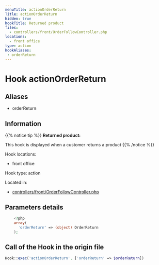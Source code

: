 ```yaml
---
menuTitle: actionOrderReturn
Title: actionOrderReturn
hidden: true
hookTitle: Returned product
files:
  - controllers/front/OrderFollowController.php
locations:
  - front office
type: action
hookAliases:
 - orderReturn
---
```


# Hook actionOrderReturn

## Aliases
 
 - orderReturn



## Information

{{% notice tip %}}
**Returned product:** 

This hook is displayed when a customer returns a product 
{{% /notice %}}

Hook locations: 
  - front office

Hook type: action

Located in: 
  - [controllers/front/OrderFollowController.php](https://github.com/PrestaShop/PrestaShop/blob/8.0.x/controllers/front/OrderFollowController.php)

## Parameters details

```php
    <?php
    array(
      'orderReturn' => (object) OrderReturn
    );
```

## Call of the Hook in the origin file

```php
Hook::exec('actionOrderReturn', ['orderReturn' => $orderReturn])
```